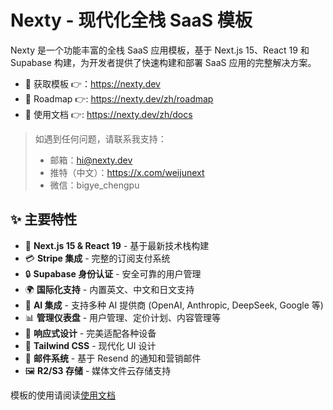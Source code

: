 # Nexty - 现代化全栈 SaaS 模板

Nexty 是一个功能丰富的全栈 SaaS 应用模板，基于 Next.js 15、React 19 和 Supabase 构建，为开发者提供了快速构建和部署 SaaS 应用的完整解决方案。

- 🚀 获取模板 👉：https://nexty.dev  
- 🚀 Roadmap 👉: https://nexty.dev/zh/roadmap  
- 🚀 使用文档 👉: https://nexty.dev/zh/docs

> 如遇到任何问题，请联系我支持：
> - 邮箱：hi@nexty.dev
> - 推特（中文）：https://x.com/weijunext
> - 微信：bigye_chengpu

## ✨ 主要特性

- 🚀 **Next.js 15 & React 19** - 基于最新技术栈构建
- 💳 **Stripe 集成** - 完整的订阅支付系统
- 🔒 **Supabase 身份认证** - 安全可靠的用户管理
- 🌍 **国际化支持** - 内置英文、中文和日文支持
- 🧠 **AI 集成** - 支持多种 AI 提供商 (OpenAI, Anthropic, DeepSeek, Google 等)
- 📊 **管理仪表盘** - 用户管理、定价计划、内容管理等
- 📱 **响应式设计** - 完美适配各种设备
- 🎨 **Tailwind CSS** - 现代化 UI 设计
- 📧 **邮件系统** - 基于 Resend 的通知和营销邮件
- 🖼️ **R2/S3 存储** - 媒体文件云存储支持

模板的使用请阅读[使用文档](https://nexty.dev/zh/docs)